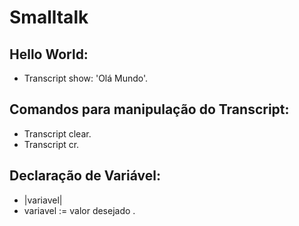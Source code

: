 # Smalltalk

## **Hello World:**

- Transcript show: 'Olá Mundo'.

## **Comandos para manipulação do Transcript:**

- Transcript clear.
- Transcript cr.

## **Declaração de Variável:**

- |variavel|
- variavel := valor desejado .
